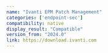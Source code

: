 ```yaml
---
name: "Ivanti EPM Patch Management"
categories: ['endpoint-sec']
compatibility: native
display_result: "Compatible"
version_from: "2024.0"
link: https://download.ivanti.com
---
```

